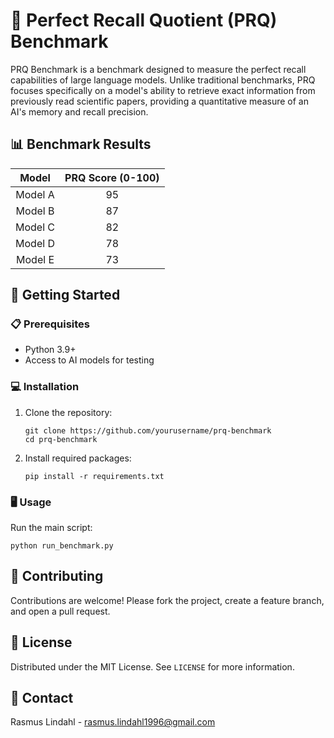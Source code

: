 # 🧠 Perfect Recall Quotient (PRQ) Benchmark

PRQ Benchmark is a benchmark designed to measure the perfect recall capabilities of large language models. Unlike traditional benchmarks, PRQ focuses specifically on a model's ability to retrieve exact information from previously read scientific papers, providing a quantitative measure of an AI's memory and recall precision.

## 📊 Benchmark Results

<div align="center">

| Model               | PRQ Score (0-100) |
|:-------------------:|:-----------------:|
| Model A             | 95                |
| Model B             | 87                |
| Model C             | 82                |
| Model D             | 78                |
| Model E             | 73                |

</div>

## 🚀 Getting Started

### 📋 Prerequisites

- Python 3.9+
- Access to AI models for testing

### 💻 Installation

1. Clone the repository:
   ```
   git clone https://github.com/yourusername/prq-benchmark
   cd prq-benchmark
   ```

2. Install required packages:
   ```
   pip install -r requirements.txt
   ```

### 🖥️ Usage

Run the main script:

```
python run_benchmark.py
```

## 👥 Contributing

Contributions are welcome! Please fork the project, create a feature branch, and open a pull request.

## 📄 License

Distributed under the MIT License. See `LICENSE` for more information.

## 📧 Contact

Rasmus Lindahl - rasmus.lindahl1996@gmail.com